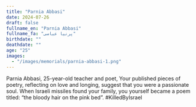 ```yaml
---
title: "Parnia Abbasi"
date: 2024-07-26
draft: false
fullname_en: "Parnia Abbasi"
fullname_fa: "پرنیا عباسی"
birthdate: ""
deathdate: ""
age: "25"
images:
  - "/images/memorials/parnia-abbasi-1.png"
---
```


Parnia Abbasi,
25-year-old teacher and poet,
Your published pieces of poetry, reflecting on love and longing, suggest that you were a passionate soul. When Israeli missiles found your family, you yourself became a poem titled: “the bloody hair on the pink bed”.
#KilledByIsrael